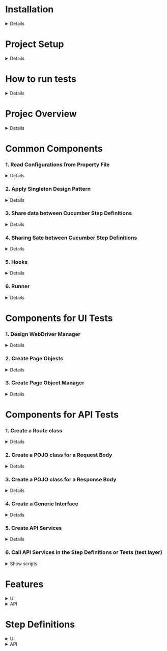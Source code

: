 # Installation
<details>
	
* Install Java JDK (version 1.8 or later https://www.oracle.com/vn/java/technologies/downloads/#java21)
  * Set Environment variables:
  	* `JAVA_HOME=C:\Program Files\Java\jdk-21\`
   	* Add more Path `C:\Program Files\Java\jdk-21\bin`
  * Check version: `java –version`
* Download and extract Maven to any location (https://maven.apache.org/download.cgi)
  * Set Environment variables:
  	* `MAVEN_HOME=C:\Program Files\apache-maven-3.8.8`
   	* Add more Path =C:\Program Files\apache-maven-3.8.8\bin`
  * Check version: `mvn –version`
* Install Editor
  * Visual Studio Code with adding extensions
    * Extension Pack for Java
    * Cucumber (Gherkin) Full Support
    * And The extension supports the following test frameworks:
    	* JUnit 4 (v4.8.0+)
    	* JUnit 5 (v5.1.0+)
    	* TestNG (v6.9.13.3+)
  * OR Intellij Community Editor with plugins
	* Cucummber for Java
	* Cucumber for Groovy
  * OR Eclipse IDE

</details>
	
# Project Setup
<details>
	
* Initialize
	* VSCode (https://code.visualstudio.com/docs/java/java-testing)

![image](https://github.com/user-attachments/assets/ebab51da-1cb6-439d-ac47-3800d84b41ba)

	* Intellij
 
![image](https://github.com/user-attachments/assets/687de8c8-e495-4eb9-9fba-94038f00e900)

* Add dependencies to pom.xml

```java
<project xmlns="http://maven.apache.org/POM/4.0.0" xmlns:xsi="http://www.w3.org/2001/XMLSchema-instance"
  xsi:schemaLocation="http://maven.apache.org/POM/4.0.0 http://maven.apache.org/xsd/maven-4.0.0.xsd">
  <modelVersion>4.0.0</modelVersion>

  <groupId>org.example</groupId>
  <artifactId>JavaAutoTests</artifactId>
  <version>1.0-SNAPSHOT</version>
  <packaging>jar</packaging>

  <name>JavaAutoTests</name>
  <url>http://maven.apache.org</url>

  <properties>
    <project.build.sourceEncoding>UTF-8</project.build.sourceEncoding>
  </properties>

  <dependencies>
    <dependency>
      <groupId>junit</groupId>
      <artifactId>junit</artifactId>
      <version>4.13.2</version>
    </dependency>
    <dependency>
      <groupId>org.junit.jupiter</groupId>
      <artifactId>junit-jupiter-api</artifactId>
      <version>5.11.3</version>
      <scope>test</scope>
    </dependency>
    <dependency>
      <groupId>io.rest-assured</groupId>
      <artifactId>rest-assured</artifactId>
      <version>5.5.0</version>
      <scope>test</scope>
    </dependency>
    <dependency>
      <groupId>io.cucumber</groupId>
      <artifactId>cucumber-java</artifactId>
      <version>7.20.1</version>
    </dependency>
    <dependency>
      <groupId>io.cucumber</groupId>
      <artifactId>cucumber-junit</artifactId>
      <version>7.20.1</version>
    </dependency>
    <dependency>
      <groupId>io.cucumber</groupId>
      <artifactId>cucumber-picocontainer</artifactId>
      <version>7.20.1</version>
    </dependency>
    <dependency>
      <groupId>com.fasterxml.jackson.core</groupId>
      <artifactId>jackson-databind</artifactId>
      <version>2.10.2</version>
    </dependency>
  </dependencies>
</project>

```
 
</details>

# How to run tests
<details>

* VSCode

![image](https://github.com/user-attachments/assets/1d9eee01-ccc5-4218-aa85-51eca20d0083)

* Intellij:

![image](https://github.com/user-attachments/assets/52fb41e8-5e3e-4fc1-925f-8face21d6b18)

</details>

# Projec Overview
<details>
	
![image](https://github.com/user-attachments/assets/bbd11987-9747-4266-b326-92e814097d3a)

</details>

# Common Components
### 1. Read Configurations from Property File
<details>
.properties files are mainly used in Java programs to maintain project configuration data, api, database config or project settings, etc. Each parameter in properties file is stored as a pair of strings, in key-value pair format, where each key is on one line. You can easily read properties from some file using an object of type Properties. Using properties file is we can configure things that are prone to change over a period of time without need of changing anything in code.

```
# Configuration.properties
environment=qa
browser=chrome
windowMaximize=true
driverPath=C:\\ToolsQA\\Libs\\Drivers\\chromedriver.exe
implicitlyWait=20
url=http://www.demoqa.com
testDataResourcePath=src/test/resources/testDataResources/

baseUrl=https://bookstore.toolsqa.com
userId=79617b93-711a-4b7d-a62f-9c7563a1b3d2
```

```java
package enums;

public enum DriverType {
    FIREFOX,
    CHROME,
    IE
}
```

```java
package enums;

public enum EnvironmentType {
    DEV,
    QA,
    UAT
}
```

```java
package dataProviders;

import java.io.BufferedReader;
import java.io.FileNotFoundException;
import java.io.FileReader;
import java.io.IOException;
import java.util.Properties;

import enums.DriverType;
import enums.EnvironmentType;

public class ConfigFileReader {
    private Properties properties;
    private final String propertyFilePath= "configs//Configuration.properties";

    public ConfigFileReader(){
        BufferedReader reader;
        try {
            reader = new BufferedReader(new FileReader(propertyFilePath));
            properties = new Properties();
            try {
                properties.load(reader);
                reader.close();
            } catch (IOException e) {
                e.printStackTrace();
            }
        } catch (FileNotFoundException e) {
            e.printStackTrace();
            throw new RuntimeException("Configuration.properties not found at " + propertyFilePath);
        }
    }

    public String getDriverPath(){
        String driverPath = properties.getProperty("driverPath");
        if(driverPath!= null) return driverPath;
        else throw new RuntimeException("Driver Path not specified in the Configuration.properties file for the Key:driverPath");
    }

    public long getImplicitlyWait() {
        String implicitlyWait = properties.getProperty("implicitlyWait");
        if(implicitlyWait != null) {
            try{
                return Long.parseLong(implicitlyWait);
            }catch(NumberFormatException e) {
                throw new RuntimeException("Not able to parse value : " + implicitlyWait + " in to Long");
            }
        }
        return 30;
    }

    public String getApplicationUrl() {
        String url = properties.getProperty("url");
        if(url != null) return url;
        else throw new RuntimeException("Application Url not specified in the Configuration.properties file for the Key:url");
    }

    public DriverType getBrowser() {
        String browserName = properties.getProperty("browser");
        if(browserName == null || browserName.equals("chrome")) return DriverType.CHROME;
        else if(browserName.equalsIgnoreCase("firefox")) return DriverType.FIREFOX;
        else if(browserName.equals("iexplorer")) return DriverType.IE;
        else throw new RuntimeException("Browser Name Key value in Configuration.properties is not matched : " + browserName);
    }

    public EnvironmentType getEnvironment() {
        String environmentName = properties.getProperty("environment");
        if(environmentName == null || environmentName.equalsIgnoreCase("dev")) return EnvironmentType.DEV;
        else if(environmentName.equals("qa")) return EnvironmentType.QA;
        else if(environmentName.equals("uat")) return EnvironmentType.UAT;
        else throw new RuntimeException("Environment Type Key value in Configuration.properties is not matched : " + environmentName);
    }

    public Boolean getBrowserWindowSize() {
        String windowSize = properties.getProperty("windowMaximize");
        if(windowSize != null) return Boolean.valueOf(windowSize);
        return true;
    }

    public String getTestDataResourcePath(){
        String testDataResourcePath = properties.getProperty("testDataResourcePath");
        if(testDataResourcePath!= null) return testDataResourcePath;
        else throw new RuntimeException("Test Data Resource Path not specified in the Configuration.properties file for the Key:testDataResourcePath");
    }
    public String getBaseUrl() {
        String baseUrl = properties.getProperty("baseUrl");
        if(baseUrl != null) return baseUrl;
        else throw new RuntimeException("base_Url not specified in the Configuration.properties file.");
    }

    public String getUserID() {
        String userId = properties.getProperty("userId");
        if(userId != null) return userId;
        else throw new RuntimeException("user_Id not specified in the Configuration.properties file.");
    }
}
```

</details>

### 2. Apply Singleton Design Pattern
<details>
	
Singleton's purpose is to control object creation, limiting the number of objects to only one. Since there is only one Singleton instance, any instance fields of a Singleton will occur only once per class, just like static fields. To implement Singleton pattern, we have have the following common concepts.

* Private constructor to restrict instantiation of the class from other classes.
* Private static variable of the same class that is the only instance of the class.
* Public static method that returns the instance of the class, this is the global access point for outer world to get the instance of the singleton class.

```java
package managers;

import dataProviders.ConfigFileReader;
import dataProviders.JsonDataReader;

public class FileReaderManager {

    private static FileReaderManager fileReaderManager = new FileReaderManager();
    private static ConfigFileReader configFileReader;
    private static JsonDataReader jsonDataReader;

    private FileReaderManager() {
    }

    public static FileReaderManager getInstance( ) {
        return fileReaderManager;
    }

    public ConfigFileReader getConfigReader() {
        return (configFileReader == null) ? new ConfigFileReader() : configFileReader;
    }

    public JsonDataReader getJsonReader(){
        return (jsonDataReader == null) ? new JsonDataReader() : jsonDataReader;
    }
}
```

</details>

### 3. Share data between Cucumber Step Definitions
<details>

* Scenario Context in cucumber for sharing data between our Step Definitions. It holds the test data information explicitly, store values in a key-value pair between the steps. 

```java
package enums;

public enum Context {
    BOOK,
    USER_ID,
    USER_ACCOUNT_RESPONSE,
    BOOK_REMOVE_RESPONSE,
    PRODUCT_NAME;
}

```

```java
package cucumber;

import enums.Context;
import java.util.HashMap;
import java.util.Map;

public class ScenarioContext {

    private Map<String, Object> scenarioContext;

    public ScenarioContext(){
        scenarioContext = new HashMap<String, Object>();
    }

    public void setContext(Context key, Object value) {
        scenarioContext.put(key.toString(), value);
    }

    public Object getContext(Context key){
        return scenarioContext.get(key.toString());
    }

    public Boolean isContains(Context key){
        return scenarioContext.containsKey(key.toString());
    }
}
```

</details>

### 4. Sharing Sate between Cucumber Step Definitions
<details>

Refer https://www.thinkcode.se/blog/2017/04/01/sharing-state-between-steps-in-cucumberjvm-using-picocontainer

**Sharing state between scenarios**

Scenarios must be independent of one other so it is important that state is NOT shared between scenarios. Accidentally leaking state (Rò rỉ trạng thái) from one scenario into others makes your scenarios brittle and also difficult to run in isolation.

To prevent accidentally leaking state between scenarios:

- Avoid using global or static variables. It is unfortunately very easy for information to leak from one scenario to another. Static fields are not cleared while the JVM is running. To clear them, you would either have to reset them manually or restart the JVM. Both ways are cumbersome.
- Make sure you clean your database in a Before hook.
- If you share a browser between scenarios, delete cookies in a Before hook.

**Sharing state between steps**

A scenario in Gherkin is created by steps. Each step depends on previous steps. This means that we must be able to share state between steps. If You have added a bunch of scenarios to your project and finding your way around in the step definition class (1 class) is getting harder and harder. The problem with large classes are that they

- are not coherent, they are about a lot of different things at the same time
- don't follow the single responsibility principle, there are probably many reasons why a class has to be changed
- are messy, it is hard to find what you need

One way to split the steps may be according to the domain concept they work on. The next problem you will have to solve is to handle a shared state between the steps. The solution is to inject a common object in each class with steps An object that is recreated every time a new scenario is executed. Each scenario has a fresh world and leakage between scenarios through the world object is unlikely. Dependency injection can be done in many ways. A simple solution is to to inject dependencies through the constructor. This is sometimes referred to as Constructor Dependency Injection, CDI.
	
**Dependency Injection (DI) Containers** - it simply tells a DI container to instantiate your step definition classes and wire them up correctly. One of the supported DI containers is PicoContainer (need to add PicoContainer in pom.xml). Cucumber scans your classes with step definitions in them, passes them to PicoContainer, then asks it to create new instances for every scenario
* Create a Test Context class that containts all information your Steps file are using
  	* PageObjectManager 
  	* WebDriverManager 
  	* scenarioContext
  	* EndPoints

```java
package cucumber;

import managers.FileReaderManager;
import managers.PageObjectManager;
import managers.WebDriverManager;
import apiEngine.EndPoints;
import enums.Context;

public class TestContext {
    private ScenarioContext scenarioContext;
    private WebDriverManager webDriverManager;
    private PageObjectManager pageObjectManager;
    private EndPoints endPoints;

    public TestContext() {
        scenarioContext = new ScenarioContext();
        webDriverManager = new WebDriverManager();
        pageObjectManager = new PageObjectManager(webDriverManager.getDriver());
        endPoints = new EndPoints(FileReaderManager.getInstance().getConfigReader().getBaseUrl());
        scenarioContext.setContext(Context.USER_ID, FileReaderManager.getInstance().getConfigReader().getUserID());
    }

    public WebDriverManager getWebDriverManager() {
        return webDriverManager;
    }

    public PageObjectManager getPageObjectManager() {
        return pageObjectManager;
    }

    public EndPoints getEndPoints() {
        return endPoints;
    }
    public ScenarioContext getScenarioContext() {
        return scenarioContext;
    }

}
```

</details>

### 5. Hooks

<details>
	
Hooks are blocks of code that can run at various points in the Cucumber execution cycle. They are typically used for setup and teardown of the environment before and after each scenario.

```java
package stepDefinitions;

import cucumber.TestContext;
import io.cucumber.java.After;
import io.cucumber.java.Before;

public class Hooks {

    TestContext testContext;

    public Hooks(TestContext context) {
        testContext = context;
    }

    @Before
    public void BeforeSteps() {
		/*What all you can perform here
			Starting a webdriver
			Setting up DB connections
			Setting up test data
			Setting up browser cookies
			Navigating to certain page
			or anything before the test
		*/
    }

    @After
    public void AfterSteps() {
        testContext.getWebDriverManager().closeDriver();
    }

}
```

</details>

### 6. Runner

<details>
	
A runner class that will connect the specification in Gherkin with the steps implemented in Java. The runner class can be called anything but the Maven test runner searches the class path for classes that starts or ends with the word test. I prefer classes that ends with the word test. This means that naming it RunCukesTest will allow the test runner to find it and execute it as a part of the regular Maven build. It will be executed during the test phase.

This executable specification will be executed when you do `mvn test`. This will execute all scenarios in same package as the runner, by default glue code is also assumed to be in the same package.

```java
package runners;

import cucumber.api.junit.Cucumber;
import org.junit.runner.RunWith;

@RunWith(Cucumber.class)
@CucumberOptions(
        features = "src/test/resources/features",
        glue = "stepDefinitions",
        tags = "@regression and (not @wip) and (not @production)",
        plugin = {
                "pretty",
                "json:target/cucumber-reports/cukesjson.json",
                "rerun:target/cucumber-reports/failed_scenarios.txt"
        }
)
public class RunCukesTest {
}
```

</details>

# Components for UI Tests
### 1. Design WebDriver Manager
<details>
Some called it as WebDriver Factory or Browser Factory. This is the way for handling the logic of creating WebDriver dynamically by configuration when you want to change the browser run

```java
package managers;

import java.util.concurrent.TimeUnit;
import org.openqa.selenium.WebDriver;
import org.openqa.selenium.chrome.ChromeDriver;
import org.openqa.selenium.firefox.FirefoxDriver;
import org.openqa.selenium.ie.InternetExplorerDriver;
import enums.DriverType;
import enums.EnvironmentType;

public class WebDriverManager {
    private WebDriver driver;
    private static DriverType driverType;
    private static EnvironmentType environmentType;
    private static final String CHROME_DRIVER_PROPERTY = "webdriver.chrome.driver";

    public WebDriverManager() {
        driverType = FileReaderManager.getInstance().getConfigReader().getBrowser();
        environmentType = FileReaderManager.getInstance().getConfigReader().getEnvironment();
    }

    public WebDriver getDriver() {
        if(driver == null) driver = createDriver();
        return driver;
    }

    private WebDriver createDriver() {
        switch (driverType) {
            case FIREFOX : driver = new FirefoxDriver();
                break;
            case CHROME :
                System.setProperty(CHROME_DRIVER_PROPERTY, FileReaderManager.getInstance().getConfigReader().getDriverPath());
                driver = new ChromeDriver();
                break;
            case IE :
		driver = new InternetExplorerDriver();
                break;
        }

        if(FileReaderManager.getInstance().getConfigReader().getBrowserWindowSize()) driver.manage().window().maximize();
        driver.manage().timeouts(FileReaderManager.getInstance().getConfigReader().getImplicitlyWait(), TimeUnit.SECONDS);
        return driver;
    }

    public void closeDriver() {
        driver.close();
        driver.quit();
    }

}

```

</details>

### 2. Create Page Objests

<details>
To better manage the code and to improve the re-usability, this pattern suggests us to divided an application in different pages or a single page into sub pages in Page Object Pattern (POM).

We have two main cases to apply a waiting strategy in the Page Objects: in the class constructor or the action methods. we only use either Explicitly or Fluent Waits when necessary. Not for any action, we create!

Use the AjaxElementLocatorFactory class adds a lazy load approach in the PageFactory.initiElements to apply an automatic explicit wait. The usage of this class will reduce the necessity of explicitly waiting for elements in most cases. Instead of adding wait strategy to each Page Object contructor, we can create an abstract class to handle this job.

```java
public abstract class AbstractPageObject {
 
    private WebDriver driver;
     
    protected AbstractPageObject(WebDriver driver) {
        PageFactory.initElements(new AjaxElementLocatorFactory(driver, 5), this);
    }
}
```

```java
package pageObjects;

import org.openqa.selenium.WebDriver;
import org.openqa.selenium.support.PageFactory;

public class HomePage extends AbstractPageObject {
	WebDriver driver;
	
	public HomePage(WebDriver driver) {
		super(driver);
	}
	
	public void perform_Search(String search) {
		driver.navigate().to("https://shop.demoqa.com/?s=" + search + "&post_type=product");
	}
	
	public void navigateTo_HomePage() {
		driver.get("https://www.shop.demoqa.com");
	}

}
```

```java
package pageObjects;

import java.util.List;
import org.openqa.selenium.By;
import org.openqa.selenium.WebDriver;
import org.openqa.selenium.WebElement;
import org.openqa.selenium.support.FindAll;
import org.openqa.selenium.support.FindBy;
import org.openqa.selenium.support.How;
import org.openqa.selenium.support.PageFactory;

public class ProductListingPage {
    WebDriver driver;

    public ProductListingPage(WebDriver driver) {
        this.driver = driver;
        PageFactory.initElements(driver, this);
    }

    @FindBy(how = How.CSS, using = "button.single_add_to_cart_button")
    private WebElement btn_AddToCart;

    @FindAll(@FindBy(how = How.CSS, using = ".noo-product-inner"))
    private List<WebElement> prd_List;

    public void clickOn_AddToCart() {
        btn_AddToCart.click();
    }

    public void select_Product(int productNumber) {
        prd_List.get(productNumber).click();
    }

    public String getProductName(int productNumber) {
        return prd_List.get(productNumber).findElement(By.cssSelector("h3")).getText();
    }

}
```

```java
package pageObjects;

import org.openqa.selenium.WebDriver;
import org.openqa.selenium.WebElement;
import org.openqa.selenium.support.FindBy;
import org.openqa.selenium.support.How;
import org.openqa.selenium.support.PageFactory;

public class CartPage {
	
	public CartPage(WebDriver driver) {
		PageFactory.initElements(driver, this);
	}
	
	@FindBy(how = How.CSS, using = ".cart-button") 
	private WebElement btn_Cart;
	
	@FindBy(how = How.CSS, using = ".checkout-button.alt") 
	private WebElement btn_ContinueToCheckout;
	
	
	public void clickOn_Cart() {
		btn_Cart.click();
	}
	
	public void clickOn_ContinueToCheckout(){
		btn_ContinueToCheckout.click();
		try { Thread.sleep(5000);}
		catch (InterruptedException e) {}
	}
	
}
```

```java
package pageObjects;


import java.util.List;
import org.openqa.selenium.WebDriver;
import org.openqa.selenium.WebElement;
import org.openqa.selenium.support.FindAll;
import org.openqa.selenium.support.FindBy;
import org.openqa.selenium.support.How;
import org.openqa.selenium.support.PageFactory;

import testDataTypes.Customer;

public class CheckoutPage {
	WebDriver driver;
	
	public CheckoutPage(WebDriver driver) {
		this.driver = driver;
	    PageFactory.initElements(driver, this);
	}
	
	@FindBy(how = How.CSS, using = "#billing_first_name") 
	private WebElement txtbx_FirstName;
	
	@FindBy(how = How.CSS, using = "#billing_last_name") 
	private WebElement txtbx_LastName;
	
	@FindBy(how = How.CSS, using = "#billing_email") 
	private WebElement txtbx_Email;
	
	@FindBy(how = How.CSS, using = "#billing_phone") 
	private WebElement txtbx_Phone;
	
	@FindBy(how = How.CSS, using = "#billing_country_field .select2-arrow") 
	private WebElement drpdwn_CountryDropDownArrow;
	
	@FindBy(how = How.CSS, using = "#billing_state_field .select2-arrow") 
	private WebElement drpdwn_CountyDropDownArrow;
	
	@FindAll(@FindBy(how = How.CSS, using = "#select2-drop ul li"))
	private List<WebElement> country_List;	
	
	@FindBy(how = How.CSS, using = "#billing_city") 
	private WebElement txtbx_City;
	
	@FindBy(how = How.CSS, using = "#billing_address_1") 
	private WebElement txtbx_Address;
	
	@FindBy(how = How.CSS, using = "#billing_postcode") 
	private WebElement txtbx_PostCode;
	
	@FindBy(how = How.CSS, using = "#ship-to-different-address-checkbox") 
	private WebElement chkbx_ShipToDifferetAddress;
	
	@FindAll(@FindBy(how = How.CSS, using = "ul.wc_payment_methods li"))
	private List<WebElement> paymentMethod_List;	
	
	@FindBy(how = How.CSS, using = "#terms.input-checkbox") 
	private WebElement chkbx_AcceptTermsAndCondition;
	
	@FindBy(how = How.CSS, using = "#place_order") 
	private WebElement btn_PlaceOrder;
	
	
	public void enter_Name(String name) {
		txtbx_FirstName.sendKeys(name);
	}
	
	public void enter_LastName(String lastName) {
		txtbx_LastName.sendKeys(lastName);
	}

	public void enter_Email(String email) {
		txtbx_Email.sendKeys(email);
	}
	
	public void enter_Phone(String phone) {
		txtbx_Phone.sendKeys(phone);
	}
	
	public void enter_City(String city) {
		txtbx_City.sendKeys(city);
	}
	
	public void enter_Address(String address) {
		txtbx_Address.sendKeys(address);
	}
	
	public void enter_PostCode(String postCode) {
		txtbx_PostCode.sendKeys(postCode);
	}
	
	public void check_ShipToDifferentAddress(boolean value) {
		if(!value) chkbx_ShipToDifferetAddress.click();
		try { Thread.sleep(5000);}
		catch (InterruptedException e) {}
	}
	
	public void select_Country(String countryName) {
		drpdwn_CountryDropDownArrow.click();
		try { Thread.sleep(2000);}
		catch (InterruptedException e) {}

		for(WebElement country : country_List){
			if(country.getText().equals(countryName)) {
				country.click();	
				try { Thread.sleep(3000);}
				catch (InterruptedException e) {}
				break;
			}
		}
	}
	
	public void select_County(String countyName) {
		drpdwn_CountyDropDownArrow.click();
		try { Thread.sleep(2000);}
		catch (InterruptedException e) {}

		for(WebElement county : country_List){
			if(county.getText().equals(countyName)) {
				county.click();	
				try { Thread.sleep(3000);}
				catch (InterruptedException e) {}
				break;
			}
		}
	}
	
	public void select_PaymentMethod(String paymentMethod) {
		if(paymentMethod.equals("CheckPayment")) {
			paymentMethod_List.get(0).click();
		}else if(paymentMethod.equals("Cash")) {
			paymentMethod_List.get(1).click();
		}else {
			new Exception("Payment Method not recognised : " + paymentMethod);
		}
		try { Thread.sleep(3000);}
		catch (InterruptedException e) {}
		
	}
	
	public void check_TermsAndCondition(boolean value) {
		if(value) chkbx_AcceptTermsAndCondition.click();
	}
	
	public void clickOn_PlaceOrder() {
		btn_PlaceOrder.submit();
	}
	
	
	public void fill_PersonalDetails(Customer customer) {
		enter_Name(customer.firstName);
		enter_LastName(customer.lastName);
		enter_Phone(customer.phoneNumber.mob);
		enter_Email(customer.emailAddress);
		enter_City(customer.address.city);
		enter_Address(customer.address.streetAddress);
		enter_PostCode(customer.address.postCode);
		select_Country(customer.address.country);
		select_County(customer.address.county);		
	}

}
```

</details>

### 3. Create Page Object Manager

<details>
In the case of multiple-step definition files, we will be creating an object of Pages again and again and make code duplication. To avoid this situation, we can create a Page Object Manager. The duty of the Page Object Manager is to create the page's object and also to make sure that the same object should not be created again and again. But to use a single object for all the step definition files.

```java
package managers;

import org.openqa.selenium.WebDriver;
import pageObjects.CartPage;
import pageObjects.CheckoutPage;
import pageObjects.ConfirmationPage;
import pageObjects.HomePage;
import pageObjects.ProductListingPage;

public class PageObjectManager {
	private WebDriver driver;
	private ProductListingPage productListingPage;
	private CartPage cartPage;
	private HomePage homePage;
	private CheckoutPage checkoutPage;
	private ConfirmationPage confirmationPage;	

	public PageObjectManager(WebDriver driver) {
		this.driver = driver;
	}

	public HomePage getHomePage(){
		return (homePage == null) ? homePage = new HomePage(driver) : homePage;
	}

	

	public ProductListingPage getProductListingPage() {
		return (productListingPage == null) ? productListingPage = new ProductListingPage(driver) : productListingPage;
	}

	public CartPage getCartPage() {
		return (cartPage == null) ? cartPage = new CartPage(driver) : cartPage;
	}

	public CheckoutPage getCheckoutPage() {
		return (checkoutPage == null) ? checkoutPage = new CheckoutPage(driver) : checkoutPage;
	}
}
```
</details>
	
# Components for API Tests
### 1. Create a Route class

<details>
Contains URI and build full paths to server

```java
package apiEngine;

public class Route {

    private static final String BOOKSTORE = "/BookStore";
    private static final String ACCOUNT = "/Account";
    private static final String VERSION = "/v1";
    
    
    public static String generateToken(){
    	return ACCOUNT + VERSION + "/GenerateToken";
    }

    public static String books(){ 
    	return BOOKSTORE + VERSION + "/Books";
    }

    public static String book(){ 
    	return BOOKSTORE + VERSION + "/Book";
    }

    public static String userAccount(String userId){
    	return ACCOUNT + VERSION + "/User" + "/" + userId; 
    }

}
```

</details>

### 2. Create a POJO class for a Request Body

<details>
	
- serialize object to JSON and send it with the request.
- POJO (plain old Java object) is an ordinary Java object, not bound by any special restriction
- Use https://www.jsonschema2pojo.org/ to generate POJO

![image](https://github.com/user-attachments/assets/aa9d1044-c3e0-4856-ad12-1e547a0bcfdd)

```java
package apiEngine.model.requests;

public class AuthorizationRequest {

    public String username;
    public String password;

    public AuthorizationRequest(String username, String password) {
        this.username = username;
        this.password = password;
    }
}
```
```java
package apiEngine.model.requests;

import java.util.ArrayList;
import java.util.List;

public class AddBooksRequest {

    public String userId;
    public List<ISBN> collectionOfIsbns;
    
    //As of now this is for adding a single book, later we will add another constructor.
    //That will take a collection of ISBN to add multiple books
    public AddBooksRequest(String userId, ISBN isbn){
        this.userId = userId;
        collectionOfIsbns = new ArrayList<ISBN>();
        collectionOfIsbns.add(isbn);
    }

}
```

```java
package apiEngine.model.requests;

public class RemoveBookRequest {
    public String isbn;
    public String userId;

    public RemoveBookRequest(String userId, String isbn) {
    	this.userId = userId;
    	this.isbn = isbn;
    }
}
```

```java
package apiEngine.model.requests;

public class ISBN {
    public String isbn;

    public ISBN(String isbn) {
        this.isbn = isbn;
    }
}
```
</details>

### 3. Create a POJO class for a Response Body

<details>
	
- DeSerialization of convert JSON response body to JAVA Object
- Purpose

Change to Deserializing the Response body (in `Endpoint` class) to access specific info from jsonPath into JAVA Object

`String jsonString = response.asString();`

`String token = JsonPath.from(jsonString).get("token");`

To

`tokenResponse = response.getBody().as(Token.class);`

```java
package apiEngine.model;

public class Book {
    public String isbn;
    public String title;
    public String subTitle;
    public String author;
    public String published;
    public String publisher;
    public int pages;
    public String description;
    public String website;
}
```

```java
package apiEngine.model.responses;

import java.util.List;
import apiEngine.model.Book;

public class Books {
	 public List<Book> books;
}
```

```java
package apiEngine.model.responses;

public class Token {
	 public String token;
	 public String expires;
	 public String status;
	 public String result;
}
```

```java
package apiEngine.model.responses;

import java.util.List;
import apiEngine.model.Book;

public class UserAccount {
    public String userID;
    public String userName;
    public List<Book> books;
}
```
</details>

### 4. Create a Generic Interface

<details>
	
Interface capable of handling different response objects. To provide this parameterized value to a parameterized type, we implement this as a Generic Interface. This interface will contain all the methods we need when we operate on a REST Response.

```java
package apiEngine;

import io.restassured.response.Response;

public interface IRestResponse<T>{
		public T getBody();
		
		public String getContent();
		
		public int getStatusCode();
		
		public boolean isSuccessful();
		
		public String getStatusDescription();
		
		public Response getResponse();
		
		public Exception getException();
	}
```
```java
package apiEngine;

import io.restassured.response.Response;

public class RestResponse<T> implements IRestResponse<T> {
	private T data;
	private Response response;
	private Exception e;

	public RestResponse(Class<T> t, Response response) {
		this.response = response;
		try{
			this.data = t.newInstance();
		}catch (Exception e){
			throw new RuntimeException("There should be a default constructor in the Response POJO");
		}
	}
	
	public String getContent() {
		return response.getBody().asString();
	}

	public int getStatusCode() {
		return response.getStatusCode();
	}

	public boolean isSuccessful() {
		int code = response.getStatusCode();
		if( code == 200 || code == 201 || code == 202 || code == 203 || code == 204 || code == 205) return true;
		return false;
	}

	public String getStatusDescription() {
		return response.getStatusLine();
	}
	
	public Response getResponse() {
		return response;
	}
	

	public T getBody() {
		try {
			data = (T) response.getBody().as(data.getClass());
		}catch (Exception e) {
			this.e=e;
		}
		return data;
	}

	public Exception getException() {
		return e;
	}

}

```
</details>

### 5. Create API Services

<details>
	
We abstract the logic of communication with the server into a separate class. The class will contain methods that take the required request parameters and send back a response received from the server. Each method correspond to each API call that defined in your appication (e.g: generateToken, getUser, addBook...)

```java
package apiEngine;

import apiEngine.model.requests.AddBooksRequest;
import apiEngine.model.requests.AuthorizationRequest;
import apiEngine.model.requests.RemoveBookRequest;
import apiEngine.model.responses.Books;
import apiEngine.model.responses.Token;
import apiEngine.model.responses.UserAccount;
import io.restassured.RestAssured;
import io.restassured.response.Response;
import io.restassured.specification.RequestSpecification;
import org.apache.http.HttpStatus;

public class EndPoints {

    private final RequestSpecification request;

    public EndPoints(String baseUrl) {
        RestAssured.baseURI = baseUrl;
        request = RestAssured.given();
        request.header("Content-Type", "application/json");
    }

    public void authenticateUser(AuthorizationRequest authRequest) {
        Response response = request.body(authRequest).post(Route.generateToken());
        if (response.statusCode() != HttpStatus.SC_OK)
            throw new RuntimeException("Authentication Failed. Content of failed Response: " + response.toString() + " , Status Code : " + response.statusCode());

        Token tokenResponse = response.body().jsonPath().getObject("$", Token.class);
        request.header("Authorization", "Bearer " + tokenResponse.token);
    }

    public IRestResponse<Books> getBooks() {
        Response response = request.get(Route.books());
        return new RestResponse(Books.class, response);
    }

    public IRestResponse<UserAccount> addBook(AddBooksRequest addBooksRequest) {
        Response response = request.body(addBooksRequest).post(Route.books());
        return new RestResponse(UserAccount.class, response);
    }

    public Response removeBook(RemoveBookRequest removeBookRequest) {
        return request.body(removeBookRequest).delete(Route.book());
    }

    public IRestResponse<UserAccount> getUserAccount(String userId) {
        Response response = request.get(Route.userAccount(userId));
        return new RestResponse(UserAccount.class, response);
    }

}

```
</details>

### 6. Call API Services in the Step Definitions or Tests (test layer)


<details>
<summary>Show scripts</summary>

```java
    @When("^I add a book to my reading list$")
    public void addBookInList() {

        ISBN isbn = new ISBN(book.isbn);
        AddBooksRequest addBooksRequest = new AddBooksRequest(USER_ID, isbn);
        userAccountResponse = endPoints.addBook(addBooksRequest, tokenResponse.token);
    }

```

</details>

# Features
<details>
<summary>UI</summary>
	
 ```java
Feature: Automated End2End Tests
  Description: The purpose of this feature is to test End 2 End integration.

  Scenario Outline: Customer place an order by purchasing an item from search
    Given user is on Home Page
    When he search for "dress"
    And choose to buy the first item
    And moves to checkout from mini cart
    And enter "<customer>" personal details on checkout page
    And select same delivery address
    And select payment method as "check" payment
    And place the order
    Examples:
      |customer|
      |Lakshay|
```
</details>

<details>
<summary>API</summary>
	
 ```java
Feature: Book Application API
  Background: User generates token for Authorisation
    Given I am an authorized user

  Scenario: the Authorized user can Add and Remove a book.
    Given A list of books are available
    When I add a book to my reading list
    Then The book is added
```

</details>

# Step Definitions

<details>
<summary>UI</summary>

 ```java
package stepDefinitions;

import cucumber.TestContext;
import io.cucumber.java.en.Given;
import io.cucumber.java.en.When;
import pageObjects.HomePage;

public class HomePageSteps {

    TestContext testContext;
    HomePage homePage;

    public HomePageSteps(TestContext context) {
        testContext = context;
        homePage = testContext.getPageObjectManager().getHomePage();
    }

    @Given("^user is on Home Page$")
    public void user_is_on_Home_Page(){
        homePage.navigateTo_HomePage();
    }

    @When("^he search for \"([^\"]*)\"$")
    public void he_search_for(String product)  {
        homePage.perform_Search(product);
    }

}
```

 ```java
package stepDefinitions;

import cucumber.TestContext;
import io.cucumber.java.en.When;
import enums.Context;
import pageObjects.ProductListingPage;

public class ProductPageSteps {

    TestContext testContext;
    ProductListingPage productListingPage;

    public ProductPageSteps(TestContext context) {
        testContext = context;
        productListingPage = testContext.getPageObjectManager().getProductListingPage();
    }

    @When("^choose to buy the first item$")
    public void choose_to_buy_the_first_item() {
        String productName = productListingPage.getProductName(0);
        testContext.scenarioContext.setContext(Context.PRODUCT_NAME, productName);

        productListingPage.select_Product(0);
        productListingPage.clickOn_AddToCart();
    }
}
```

 ```java
package stepDefinitions;

import cucumber.TestContext;
import io.cucumber.java.en.When;
import pageObjects.CartPage;

public class CartPageSteps {

    TestContext testContext;
    CartPage cartPage;

    public CartPageSteps(TestContext context) {
        testContext = context;
        cartPage = testContext.getPageObjectManager().getCartPage();
    }

    @When("^moves to checkout from mini cart$")
    public void moves_to_checkout_from_mini_cart(){
        cartPage.clickOn_Cart();
        cartPage.clickOn_ContinueToCheckout();
    }

}
```

```java
package stepDefinitions;

import cucumber.TestContext;
import io.cucumber.java.en.When;
import managers.FileReaderManager;
import pageObjects.CheckoutPage;
import testDataTypes.Customer;

public class CheckoutPageSteps {
    TestContext testContext;
    CheckoutPage checkoutPage;

    public CheckoutPageSteps(TestContext context) {
        testContext = context;
        checkoutPage = testContext.getPageObjectManager().getCheckoutPage();
    }

    @When("^enter \\\"(.*)\\\" personal details on checkout page$")
    public void enter_personal_details_on_checkout_page(String customerName){
        Customer customer = FileReaderManager.getInstance().getJsonReader().getCustomerByName(customerName);
        checkoutPage.fill_PersonalDetails(customer);
    }

    @When("^select same delivery address$")
    public void select_same_delivery_address(){
        checkoutPage.check_ShipToDifferentAddress(false);
    }

    @When("^select payment method as \"([^\"]*)\" payment$")
    public void select_payment_method_as_payment(String arg1){
        checkoutPage.select_PaymentMethod("CheckPayment");
    }

    @When("^place the order$")
    public void place_the_order() {
        checkoutPage.check_TermsAndCondition(true);
        checkoutPage.clickOn_PlaceOrder();
    }

}
```

</details>

<details>
<summary>API</summary>

 ```java
package stepDefinitions;

import apiEngine.EndPoints;
import cucumber.ScenarioContext;
import cucumber.TestContext;

public class BaseSteps {

    private EndPoints endPoints;
    private ScenarioContext scenarioContext;

    public BaseSteps(TestContext testContext) {
        endPoints = testContext.getEndPoints();
        scenarioContext = testContext.getScenarioContext();
    }

    public EndPoints getEndPoints() {
        return endPoints;
    }

    public ScenarioContext getScenarioContext() {
        return scenarioContext;
    }
}
```

 ```java
package stepDefinitions;

import apiEngine.EndPoints;
import apiEngine.model.requests.*;
import cucumber.TestContext;
import io.cucumber.java.en.Given;

public class AccountSteps extends BaseSteps {

    public AccountSteps(TestContext testContext){
        super(testContext);
    }

    @Given("^I am an authorized user$")
    public void iAmAnAuthorizedUser() {
        AuthorizationRequest authRequest = new AuthorizationRequest("demoqa", "Test@123");
        getEndPoints().authenticateUser(authRequest);
    }
}
```

 ```java
package stepDefinitions;

import apiEngine.EndPoints;
import apiEngine.IRestResponse;
import apiEngine.model.*;
import apiEngine.model.requests.*;
import apiEngine.model.responses.*;
import cucumber.TestContext;
import io.cucumber.java.en.Given;
import io.cucumber.java.en.Then;
import io.cucumber.java.en.When;
import io.restassured.response.Response;

import static org.junit.jupiter.api.Assertions.*;

public class BooksSteps  extends BaseSteps {

    public BooksSteps(TestContext testContext){
        super(testContext);
    }

    private final String USER_ID = "79617b93-711a-4b7d-a62f-9c7563a1b3d2";
    private Response response;
    private IRestResponse<UserAccount> userAccountResponse;
    private Book book;

    @Given("^A list of books are available$")
    public void listOfBooksAreAvailable() {
        IRestResponse<Books> booksResponse = getEndPoints().getBooks();
        book = booksResponse.getBody().books.get(0);
    }

    @When("^I add a book to my reading list$")
    public void addBookInList() {

        ISBN isbn = new ISBN(book.isbn);
        AddBooksRequest addBooksRequest = new AddBooksRequest(USER_ID, isbn);
        userAccountResponse = getEndPoints().addBook(addBooksRequest);
    }

    @Then("^The book is added$")
    public void bookIsAdded() {

        assertTrue(userAccountResponse.isSuccessful());
        assertEquals(201, userAccountResponse.getStatusCode());

        assertEquals(USER_ID, userAccountResponse.getBody().userID);
        assertEquals(book.isbn, userAccountResponse.getBody().books.get(0).isbn);
    }

    @When("^I remove a book from my reading list$")
    public void removeBookFromList() {

        RemoveBookRequest removeBookRequest = new RemoveBookRequest(USER_ID, book.isbn);
        response = getEndPoints().removeBook(removeBookRequest);
    }

    @Then("^The book is removed$")
    public void bookIsRemoved() {

        assertEquals(204, response.getStatusCode());

        userAccountResponse = getEndPoints().getUserAccount(USER_ID);
        assertEquals(200, userAccountResponse.getStatusCode());

        assertEquals(0, userAccountResponse.getBody().books.size());
    }

}

```

</details>
